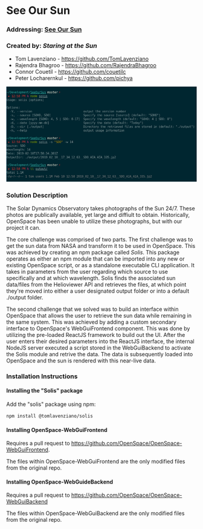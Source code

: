 See Our Sun
=====
### Addressing: [See Our Sun](https://github.com/amnh/HackTheSolarSystem/wiki/See-Our-Sun)

### Created by: *Staring at the Sun*
* Tom Lavenziano - https://github.com/TomLavenziano
* Rajendra Bhagroo - https://github.com/RajendraBhagroo
* Connor Couetil - https://github.com/couetilc
* Peter Locharernkul - https://github.com/pichya

![Screenshot](https://github.com/HackTheSolarSystem/SeeOurSun/blob/master/2019-02-10-12:59:19-screenshot.png)

### Solution Description

The Solar Dynamics Observatory takes photographs of the Sun 24/7. These photos are publically available, yet large and diffiult to obtain. Historically, OpenSpace has been unable to utilize these photographs, but with our project it can.

The core challenge was comprised of two parts. The first challenge was to get the sun data from NASA and transform it to be used in OpenSpace. This was achieved by creating an npm package called *Solis*. This package operates as either an npm module that can be imported into any new or existing OpenSpace script, or as a standalone executable CLI application. It takes in parameters from the user regarding which source to use specifically and at which wavelength. Solis finds the associated sun data/files from the Helioviewer API and retrieves the files, at which point they're moved into either a user designated output folder or into a default ./output folder. 

The second challenge that we solved was to build an interface within OpenSpace that allows the user to retrieve the sun data while remaining in the same system. This was achieved by adding a custom secondary interface to OpenSpace's WebGuiFrontend component. This was done by utilizing the pre-loaded ReactJS framework to build out the UI. After the user enters their desired parameters into the ReactJS interface, the internal NodeJS server executed a script stored in the WebGuiBackend to  activate the Solis module and retrive the data. The data is subsequently loaded into OpenSpace and the sun is rendered with this near-live data.

### Installation Instructions

#### Installing the "Solis" package

Add the "solis" package using npm:

```bash
npm install @tomlavenziano/solis
```

#### Installing OpenSpace-WebGuiFrontend

Requires a pull request to https://github.com/OpenSpace/OpenSpace-WebGuiFrontend.

The files within OpenSpace-WebGuiFrontend are the only modified files from the original repo.

#### Installing OpenSpace-WebGuideBackend

Requires a pull request to https://github.com/OpenSpace/OpenSpace-WebGuiBackend

The files within OpenSpace-WebGuiBackend are the only modified files from the original repo.
